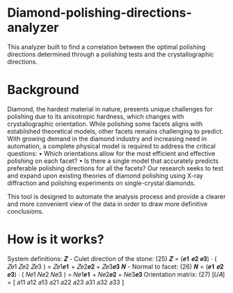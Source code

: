 # Diamond-polishing-directions-analyzer
This analyzer built to find a correlation between the optimal polishing directions determined through a polishing tests and the crystallographic directions. 

# Background
Diamond, the hardest material in nature, presents unique challenges for polishing due to its anisotropic
hardness, which changes with crystallographic orientation. While polishing some facets aligns with established
theoretical models, other facets remains challenging to predict. With growing demand in the diamond industry
and increasing need in automation, a complete physical model is required to address the critical questions:
• Which orientations allow for the most efficient and effective polishing on each facet?
• Is there a single model that accurately predicts preferable polishing directions for all the facets?
Our research seeks to test and expand upon existing theories of diamond polishing using X-ray diffraction and
polishing experiments on single-crystal diamonds. 

This tool is designed to automate the analysis process and provide a clearer and more convenient view of the data in order to draw more definitive conclusions.

# How is it works?

System definitions:
𝒁 - Culet direction of the stone:
(25) 𝒁 = (𝒆𝟏 𝒆𝟐 𝒆𝟑) ⋅ (
𝑍𝑒1
𝑍𝑒2
𝑍𝑒3
) = 𝑍𝑒1𝒆𝟏 + 𝑍𝑒2𝒆𝟐 + 𝑍𝑒3𝒆𝟑
𝑵 - Normal to facet:
(26) 𝑵 = (𝒆𝟏 𝒆𝟐 𝒆𝟑) ⋅ (
𝑁𝑒1
𝑁𝑒2
𝑁𝑒3
) = 𝑁𝑒1𝒆𝟏 + 𝑁𝑒2𝒆𝟐 + 𝑁𝑒3𝒆𝟑
Orientation matrix:
(27) [𝑈𝐴] = [
𝑎11 𝑎12 𝑎13
𝑎21 𝑎22 𝑎23
𝑎31 𝑎32 𝑎33
]


